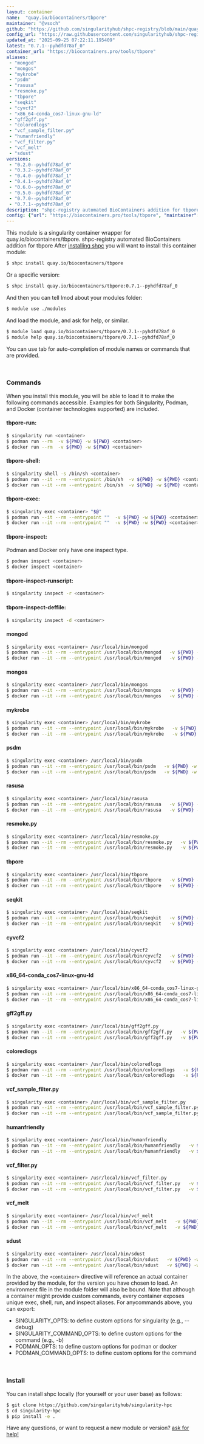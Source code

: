 ```yaml
---
layout: container
name:  "quay.io/biocontainers/tbpore"
maintainer: "@vsoch"
github: "https://github.com/singularityhub/shpc-registry/blob/main/quay.io/biocontainers/tbpore/container.yaml"
config_url: "https://raw.githubusercontent.com/singularityhub/shpc-registry/main/quay.io/biocontainers/tbpore/container.yaml"
updated_at: "2025-09-25 07:22:11.195409"
latest: "0.7.1--pyhdfd78af_0"
container_url: "https://biocontainers.pro/tools/tbpore"
aliases:
 - "mongod"
 - "mongos"
 - "mykrobe"
 - "psdm"
 - "rasusa"
 - "resmoke.py"
 - "tbpore"
 - "seqkit"
 - "cyvcf2"
 - "x86_64-conda_cos7-linux-gnu-ld"
 - "gff2gff.py"
 - "coloredlogs"
 - "vcf_sample_filter.py"
 - "humanfriendly"
 - "vcf_filter.py"
 - "vcf_melt"
 - "sdust"
versions:
 - "0.2.0--pyhdfd78af_0"
 - "0.3.2--pyhdfd78af_0"
 - "0.4.0--pyhdfd78af_1"
 - "0.4.1--pyhdfd78af_0"
 - "0.6.0--pyhdfd78af_0"
 - "0.5.0--pyhdfd78af_0"
 - "0.7.0--pyhdfd78af_0"
 - "0.7.1--pyhdfd78af_0"
description: "shpc-registry automated BioContainers addition for tbpore"
config: {"url": "https://biocontainers.pro/tools/tbpore", "maintainer": "@vsoch", "description": "shpc-registry automated BioContainers addition for tbpore", "latest": {"0.7.1--pyhdfd78af_0": "sha256:6977e07950242c48e96681235c2dd0fb0df298b8119987e3896594a649b3abd5"}, "tags": {"0.2.0--pyhdfd78af_0": "sha256:90f2175de4dff91941656a28cfdf9d96cc2a4355b71644765c7366b9bac184e3", "0.3.2--pyhdfd78af_0": "sha256:5934d7743c724470beee8ef126133f277176f7df00353bff36a36fb7e3ac049b", "0.4.0--pyhdfd78af_1": "sha256:de945c08ab35e6cbb41202a396f6541fdfbdec06d3cbe389f63dddfa1bc840b8", "0.4.1--pyhdfd78af_0": "sha256:65318ab98f1ac137fd2c06cd200559086007ff3b9a0073f34696eef75a455225", "0.6.0--pyhdfd78af_0": "sha256:0da34a40fd62981dd1a14a6b455db6fba6284403070a566d869ef5ff4f0b810d", "0.5.0--pyhdfd78af_0": "sha256:f9549a346293511f5d1cc40fc91b1c2bc7568c50519011263e6982718b53705a", "0.7.0--pyhdfd78af_0": "sha256:148ca58fddd962644ec7672bd604d4a85c8cea04ce3a8cfdccc253c1c8bf82e8", "0.7.1--pyhdfd78af_0": "sha256:6977e07950242c48e96681235c2dd0fb0df298b8119987e3896594a649b3abd5"}, "docker": "quay.io/biocontainers/tbpore", "aliases": {"mongod": "/usr/local/bin/mongod", "mongos": "/usr/local/bin/mongos", "mykrobe": "/usr/local/bin/mykrobe", "psdm": "/usr/local/bin/psdm", "rasusa": "/usr/local/bin/rasusa", "resmoke.py": "/usr/local/bin/resmoke.py", "tbpore": "/usr/local/bin/tbpore", "seqkit": "/usr/local/bin/seqkit", "cyvcf2": "/usr/local/bin/cyvcf2", "x86_64-conda_cos7-linux-gnu-ld": "/usr/local/bin/x86_64-conda_cos7-linux-gnu-ld", "gff2gff.py": "/usr/local/bin/gff2gff.py", "coloredlogs": "/usr/local/bin/coloredlogs", "vcf_sample_filter.py": "/usr/local/bin/vcf_sample_filter.py", "humanfriendly": "/usr/local/bin/humanfriendly", "vcf_filter.py": "/usr/local/bin/vcf_filter.py", "vcf_melt": "/usr/local/bin/vcf_melt", "sdust": "/usr/local/bin/sdust"}}
---
```


This module is a singularity container wrapper for quay.io/biocontainers/tbpore.
shpc-registry automated BioContainers addition for tbpore
After [installing shpc](#install) you will want to install this container module:


```bash
$ shpc install quay.io/biocontainers/tbpore
```

Or a specific version:

```bash
$ shpc install quay.io/biocontainers/tbpore:0.7.1--pyhdfd78af_0
```

And then you can tell lmod about your modules folder:

```bash
$ module use ./modules
```

And load the module, and ask for help, or similar.

```bash
$ module load quay.io/biocontainers/tbpore/0.7.1--pyhdfd78af_0
$ module help quay.io/biocontainers/tbpore/0.7.1--pyhdfd78af_0
```

You can use tab for auto-completion of module names or commands that are provided.

<br>

### Commands

When you install this module, you will be able to load it to make the following commands accessible.
Examples for both Singularity, Podman, and Docker (container technologies supported) are included.

#### tbpore-run:

```bash
$ singularity run <container>
$ podman run --rm  -v ${PWD} -w ${PWD} <container>
$ docker run --rm  -v ${PWD} -w ${PWD} <container>
```

#### tbpore-shell:

```bash
$ singularity shell -s /bin/sh <container>
$ podman run --it --rm --entrypoint /bin/sh  -v ${PWD} -w ${PWD} <container>
$ docker run --it --rm --entrypoint /bin/sh  -v ${PWD} -w ${PWD} <container>
```

#### tbpore-exec:

```bash
$ singularity exec <container> "$@"
$ podman run --it --rm --entrypoint ""  -v ${PWD} -w ${PWD} <container> "$@"
$ docker run --it --rm --entrypoint ""  -v ${PWD} -w ${PWD} <container> "$@"
```

#### tbpore-inspect:

Podman and Docker only have one inspect type.

```bash
$ podman inspect <container>
$ docker inspect <container>
```

#### tbpore-inspect-runscript:

```bash
$ singularity inspect -r <container>
```

#### tbpore-inspect-deffile:

```bash
$ singularity inspect -d <container>
```


#### mongod

```bash
$ singularity exec <container> /usr/local/bin/mongod
$ podman run --it --rm --entrypoint /usr/local/bin/mongod   -v ${PWD} -w ${PWD} <container> -c " $@"
$ docker run --it --rm --entrypoint /usr/local/bin/mongod   -v ${PWD} -w ${PWD} <container> -c " $@"
```


#### mongos

```bash
$ singularity exec <container> /usr/local/bin/mongos
$ podman run --it --rm --entrypoint /usr/local/bin/mongos   -v ${PWD} -w ${PWD} <container> -c " $@"
$ docker run --it --rm --entrypoint /usr/local/bin/mongos   -v ${PWD} -w ${PWD} <container> -c " $@"
```


#### mykrobe

```bash
$ singularity exec <container> /usr/local/bin/mykrobe
$ podman run --it --rm --entrypoint /usr/local/bin/mykrobe   -v ${PWD} -w ${PWD} <container> -c " $@"
$ docker run --it --rm --entrypoint /usr/local/bin/mykrobe   -v ${PWD} -w ${PWD} <container> -c " $@"
```


#### psdm

```bash
$ singularity exec <container> /usr/local/bin/psdm
$ podman run --it --rm --entrypoint /usr/local/bin/psdm   -v ${PWD} -w ${PWD} <container> -c " $@"
$ docker run --it --rm --entrypoint /usr/local/bin/psdm   -v ${PWD} -w ${PWD} <container> -c " $@"
```


#### rasusa

```bash
$ singularity exec <container> /usr/local/bin/rasusa
$ podman run --it --rm --entrypoint /usr/local/bin/rasusa   -v ${PWD} -w ${PWD} <container> -c " $@"
$ docker run --it --rm --entrypoint /usr/local/bin/rasusa   -v ${PWD} -w ${PWD} <container> -c " $@"
```


#### resmoke.py

```bash
$ singularity exec <container> /usr/local/bin/resmoke.py
$ podman run --it --rm --entrypoint /usr/local/bin/resmoke.py   -v ${PWD} -w ${PWD} <container> -c " $@"
$ docker run --it --rm --entrypoint /usr/local/bin/resmoke.py   -v ${PWD} -w ${PWD} <container> -c " $@"
```


#### tbpore

```bash
$ singularity exec <container> /usr/local/bin/tbpore
$ podman run --it --rm --entrypoint /usr/local/bin/tbpore   -v ${PWD} -w ${PWD} <container> -c " $@"
$ docker run --it --rm --entrypoint /usr/local/bin/tbpore   -v ${PWD} -w ${PWD} <container> -c " $@"
```


#### seqkit

```bash
$ singularity exec <container> /usr/local/bin/seqkit
$ podman run --it --rm --entrypoint /usr/local/bin/seqkit   -v ${PWD} -w ${PWD} <container> -c " $@"
$ docker run --it --rm --entrypoint /usr/local/bin/seqkit   -v ${PWD} -w ${PWD} <container> -c " $@"
```


#### cyvcf2

```bash
$ singularity exec <container> /usr/local/bin/cyvcf2
$ podman run --it --rm --entrypoint /usr/local/bin/cyvcf2   -v ${PWD} -w ${PWD} <container> -c " $@"
$ docker run --it --rm --entrypoint /usr/local/bin/cyvcf2   -v ${PWD} -w ${PWD} <container> -c " $@"
```


#### x86_64-conda_cos7-linux-gnu-ld

```bash
$ singularity exec <container> /usr/local/bin/x86_64-conda_cos7-linux-gnu-ld
$ podman run --it --rm --entrypoint /usr/local/bin/x86_64-conda_cos7-linux-gnu-ld   -v ${PWD} -w ${PWD} <container> -c " $@"
$ docker run --it --rm --entrypoint /usr/local/bin/x86_64-conda_cos7-linux-gnu-ld   -v ${PWD} -w ${PWD} <container> -c " $@"
```


#### gff2gff.py

```bash
$ singularity exec <container> /usr/local/bin/gff2gff.py
$ podman run --it --rm --entrypoint /usr/local/bin/gff2gff.py   -v ${PWD} -w ${PWD} <container> -c " $@"
$ docker run --it --rm --entrypoint /usr/local/bin/gff2gff.py   -v ${PWD} -w ${PWD} <container> -c " $@"
```


#### coloredlogs

```bash
$ singularity exec <container> /usr/local/bin/coloredlogs
$ podman run --it --rm --entrypoint /usr/local/bin/coloredlogs   -v ${PWD} -w ${PWD} <container> -c " $@"
$ docker run --it --rm --entrypoint /usr/local/bin/coloredlogs   -v ${PWD} -w ${PWD} <container> -c " $@"
```


#### vcf_sample_filter.py

```bash
$ singularity exec <container> /usr/local/bin/vcf_sample_filter.py
$ podman run --it --rm --entrypoint /usr/local/bin/vcf_sample_filter.py   -v ${PWD} -w ${PWD} <container> -c " $@"
$ docker run --it --rm --entrypoint /usr/local/bin/vcf_sample_filter.py   -v ${PWD} -w ${PWD} <container> -c " $@"
```


#### humanfriendly

```bash
$ singularity exec <container> /usr/local/bin/humanfriendly
$ podman run --it --rm --entrypoint /usr/local/bin/humanfriendly   -v ${PWD} -w ${PWD} <container> -c " $@"
$ docker run --it --rm --entrypoint /usr/local/bin/humanfriendly   -v ${PWD} -w ${PWD} <container> -c " $@"
```


#### vcf_filter.py

```bash
$ singularity exec <container> /usr/local/bin/vcf_filter.py
$ podman run --it --rm --entrypoint /usr/local/bin/vcf_filter.py   -v ${PWD} -w ${PWD} <container> -c " $@"
$ docker run --it --rm --entrypoint /usr/local/bin/vcf_filter.py   -v ${PWD} -w ${PWD} <container> -c " $@"
```


#### vcf_melt

```bash
$ singularity exec <container> /usr/local/bin/vcf_melt
$ podman run --it --rm --entrypoint /usr/local/bin/vcf_melt   -v ${PWD} -w ${PWD} <container> -c " $@"
$ docker run --it --rm --entrypoint /usr/local/bin/vcf_melt   -v ${PWD} -w ${PWD} <container> -c " $@"
```


#### sdust

```bash
$ singularity exec <container> /usr/local/bin/sdust
$ podman run --it --rm --entrypoint /usr/local/bin/sdust   -v ${PWD} -w ${PWD} <container> -c " $@"
$ docker run --it --rm --entrypoint /usr/local/bin/sdust   -v ${PWD} -w ${PWD} <container> -c " $@"
```



In the above, the `<container>` directive will reference an actual container provided
by the module, for the version you have chosen to load. An environment file in the
module folder will also be bound. Note that although a container
might provide custom commands, every container exposes unique exec, shell, run, and
inspect aliases. For anycommands above, you can export:

 - SINGULARITY_OPTS: to define custom options for singularity (e.g., --debug)
 - SINGULARITY_COMMAND_OPTS: to define custom options for the command (e.g., -b)
 - PODMAN_OPTS: to define custom options for podman or docker
 - PODMAN_COMMAND_OPTS: to define custom options for the command

<br>

### Install

You can install shpc locally (for yourself or your user base) as follows:

```bash
$ git clone https://github.com/singularityhub/singularity-hpc
$ cd singularity-hpc
$ pip install -e .
```

Have any questions, or want to request a new module or version? [ask for help!](https://github.com/singularityhub/singularity-hpc/issues)